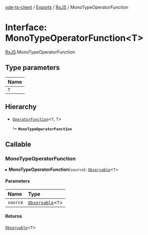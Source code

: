 [ode-ts-client](../README.md) / [Exports](../modules.md) / [RxJS](../modules/RxJS.md) / MonoTypeOperatorFunction

# Interface: MonoTypeOperatorFunction<T\>

[RxJS](../modules/RxJS.md).MonoTypeOperatorFunction

## Type parameters

| Name |
| :------ |
| `T` |

## Hierarchy

- [`OperatorFunction`](RxJS.OperatorFunction.md)<`T`, `T`\>

  ↳ **`MonoTypeOperatorFunction`**

## Callable

### MonoTypeOperatorFunction

▸ **MonoTypeOperatorFunction**(`source`): [`Observable`](../classes/RxJS.Observable.md)<`T`\>

#### Parameters

| Name | Type |
| :------ | :------ |
| `source` | [`Observable`](../classes/RxJS.Observable.md)<`T`\> |

#### Returns

[`Observable`](../classes/RxJS.Observable.md)<`T`\>

